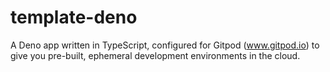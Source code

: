 # template-deno
A Deno app written in TypeScript, configured for Gitpod (www.gitpod.io) to give you pre-built, ephemeral development environments in the cloud.
